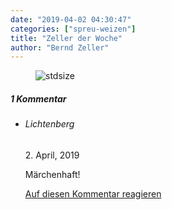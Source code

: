 ```yaml
---
date: "2019-04-02 04:30:47"
categories: ["spreu-weizen"]
title: "Zeller der Woche"
author: "Bernd Zeller"
---
```



<figure>
<img src="https://www.publicomag.com/wp-content/uploads/2019/04/Brüller-1320x854.jpg" alt=stdsize>
</figure>


<!--more-->
<h5 class="comments-h">
1 Kommentar </h5>
<ul class="commentlist">
<li class="comment even thread-even depth-1 clearfix" id="li-comment-9582">
<h6 class="author">Lichtenberg</h6> <span class="date">2. April, 2019</span>



Märchenhaft!

<a rel="nofollow" class="comment-reply-link" href="#comment-9582" data-commentid="9582" data-postid="8617" data-belowelement="comment-9582" data-respondelement="respond" data-replyto="Antworte auf Lichtenberg" aria-label="Antworte auf Lichtenberg">Auf diesen Kommentar reagieren</a> 


</li>
</ul>
